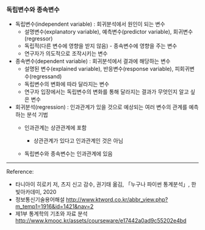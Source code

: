 ### 독립변수와 종속변수

 * 독립변수(independent variable) : 회귀분석에서 원인이 되는 변수 
   * 설명변수(explanatory variable), 예측변수(predictor variable), 회귀변수(regressor)
   * 독립적(다른 변수에 영향을 받지 않음) - 종속변수에 영향을 주는 변수
   * 연구자가 의도적으로 조작시키는 변수 
 * 종속변수(dependent variable) : 회귀분석에서 결과에 해당하는 변수
   * 설명된 변수(explained variable), 반응변수(response variable), 피회귀변수(regressand)
   * 독립변수의 변화에 따라 달라지는 변수
   * 연구자 입장에서는 독립변수의 변화를 통해 달라지는 결과가 무엇인지 알고 싶은 변수
 * 회귀분석(regression) : 인과관계가 있을 것으로 예상되는 여러 변수의 관계를 예측하는 분석 기법
   * 인과관계는 상관관계에 포함
     - 상관관계가 있다고 인과관계인 것은 아님
     
   * 독립변수와 종속변수는 인과관계에 있음
   
     

------

Reference:

* 타니아이 히로키 저, 츠지 신고 감수, 권기태 옮김, 「누구나 파이썬 통계분석」, 한빛아카데미, 2020
* 정보통신기술용어해설 http://www.ktword.co.kr/abbr_view.php?m_temp1=1916&id=1421&nav=2
* 제1부 통계학의 기초와 자료 분석 http://www.kmooc.kr/assets/courseware/e17442a0ad9c55202e4bd
